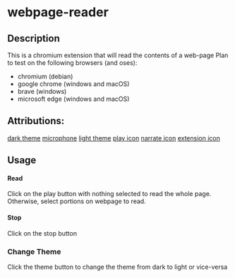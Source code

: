 # webpage-reader
## Description
This is a chromium extension that will read the contents of a web-page 
Plan to test on the following browsers (and oses):
- chromium (debian)
- google chrome (windows and macOS)
- brave (windows)
- microsoft edge (windows and macOS)


## Attributions:
[dark theme](https://www.iconfinder.com/icons/216753/sun_icon)
[microphone](https://icon-icons.com/icon/Microphone-audio/120567)
[light theme](https://www.iconfinder.com/icons/216752/sun_icon)
[play icon](https://www.iconfinder.com/search?q=play&price=free)
[narrate icon](https://icon-library.com/icon/narrator-icon-19.html)
[extension icon](https://icon-library.com/icon/narrator-icon-29.html)
## Usage

#### Read 
Click on the play button with nothing selected to read the whole page. Otherwise, select portions
on webpage to read.
#### Stop
Click on the stop button
### Change Theme
Click the theme button to change the theme from dark to light or vice-versa

